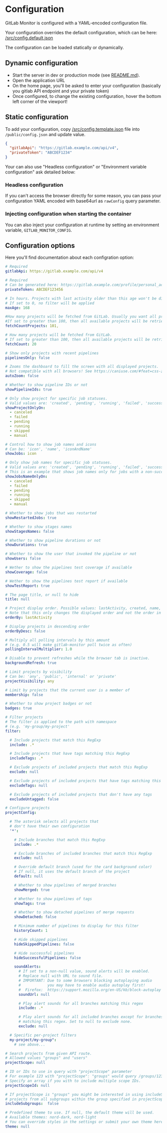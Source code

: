 # Configuration

GitLab Monitor is configured with a YAML-encoded configuration file.

Your configuration overrides the default configuration, which can be here: [/src/config.default.json](./src/config.default.json)

The configuration can be loaded statically or dynamically.


## Dynamic configuration

- Start the server in dev or production mode (see [README.md](./README.md)).
- Open the application URL
- On the home page, you'll be asked to enter your configuration (basically you gitlab API endpoint and your private token)
- Once configured, to change the existing configuration, hover the bottom left corner of the viewport!


## Static configuration

To add your configuration, copy [/src/config.template.json](./src/config.template.json) file into `/public/config.json` and update value.

```json
{
  "gitlabApi": "https://gitlab.example.com/api/v4",
  "privateToken": "ABCDEF1234"
}
```

Your can also use "Headless configuration" or "Environment variable configuration" ask detailed below:

### Headless configuration
If you can't access the browser directly for some reason, you can pass
your configuration YAML encoded with base64url as `rawConfig` query parameter.

### Injecting configuration when starting the container
You can also inject your configuration at runtime by setting an environment variable, `GITLAB_MONITOR_CONFIG`.

## Configuration options

Here you'll find documentation about each configration option:

```yaml
# Required
gitlabApi: https://gitlab.example.com/api/v4

# Required
# Can be generated here: https://gitlab.example.com/profile/personal_access_tokens At least api_read scope is needed
privateToken: ABCDEF123456

# In hours. Projects with last activity older than this age won't be displayed.
# If set to 0, no filter will be applied
maxAge: 168

#How many projects will be fetched from GitLab. Usually you want all projects under a user/group.
#If set to greater than 100, then all available projects will be retrieved (in batches of 100)
fetchCountProjects: 101,

# How many projects will be fetched from GitLab.
# If set to greater than 100, then all available projects will be retrieved (in batches of 100)
fetchCount: 20

# Show only projects with recent pipelines
pipelinesOnly: false

# Zooms the dashboard to fill the screen with all displayed projects.
# Not compatible with all browsers! See https://caniuse.com/#feat=css-zoom
autoZoom: false

# Whether to show pipeline IDs or not
showPipelineIds: true

# Only show project for specific job statuses.
# Valid values are: 'created', 'pending', 'running', 'failed', 'success', 'canceled', 'skipped' or 'manual'.
showProjectOnlyOn:
  - canceled
  - failed
  - pending
  - running
  - skipped
  - manual

# Control how to show job names and icons
# Can be: 'icon', 'name', 'iconAndName'
showJobs: icon

# Only show job names for specific job statuses.
# Valid values are: 'created', 'pending', 'running', 'failed', 'success', 'canceled', 'skipped' or 'manual'.
# This is an example that shows job names only for jobs with a non-success status:
showJobsNameOnlyOn:
  - canceled
  - failed
  - pending
  - running
  - skipped
  - manual

# Whether to show jobs that was restarted
showRestartedJobs: true

# Whether to show stages names
showStagesNames: false

# Whether to show pipeline durations or not
showDurations: true

# Whether to show the user that invoked the pipeline or not
showUsers: false

# Wether to show the pipelines test coverage if available
showCoverage: false

# Wether to show the pipelines test report if available
showTestReport: true

# The page title, or null to hide
title: null

# Project display order. Possible values: lastActivity, created, name, nameWithNamespace
# Note that this only changes the displayed order and not the order in which they will be fetched.
orderBy: lastActivity

# Display projects in descending order
orderByDesc: false

# Multiply all polling intervals by this amount
# (e.g. 0.5 will make gitlab-monitor poll twice as often)
pollingIntervalMultiplier: 1.0

# Disable to prevent refreshes while the browser tab is inactive.
backgroundRefresh: true

# Limit projects by visibility
# Can be: 'any', 'public', 'internal' or 'private'
projectVisibility: any

# Limit by projects that the current user is a member of
membership: false

# Whether to show project badges or not
badges: true

# Filter projects
# The filter is applied to the path with namespace
# (e.g. 'my-group/my-project'
filter:

  # Include projects that match this RegExp
  include: .*

  # Include projects that have tags matching this RegExp
  includeTags: .*

  # Exclude projects of included projects that match this RegExp
  exclude: null

  # Exclude projects of included projects that have tags matching this RegExp
  excludeTags: null

  # Exclude projects of included projects that don't have any tags
  excludeUntagged: false

# Configure projects
projectConfig:

  # The asterisk selects all projects that
  # don't have their own configuration
  '*':

    # Include branches that match this RegExp
    include: .*

    # Exclude branches of included branches that match this RegExp
    exclude: null

    # Override default branch (used for the card background color)
    # If null, it uses the default branch of the project
    default: null

    # Whether to show pipelines of merged branches
    showMerged: true

    # Whether to show pipelines of tags
    showTags: true

    # Whether to show detached pipelines of merge requests
    showDetached: false

    # Minimum number of pipelines to display for this filter
    historyCount: 1

    # Hide skipped pipelines
    hideSkippedPipelines: false

    # Hide successful pipelines
    hideSuccessfulPipelines: false

    soundAlerts:
      # If set to a non-null value, sound alerts will be enabled.
      # Replace null with URL to sound file.
      # IMPORTANT: Due to some browsers blocking autoplaying audio
      #            you may have to enable audio autoplay first!
      #  Firefox:  https://support.mozilla.org/en-US/kb/block-autoplay
      soundUrl: null

      # Play alert sounds for all branches matching this regex
      include: .*

      # Play alert sounds for all included branches except for branches
      # matching this regex. Set to null to exclude none.
      exclude: null

  # Specific per-project filters
  my-project/my-group":
    # see above...

# Search projects from given API route.
# Allowed values "groups" and "users"
projectScope: null

# ID or IDs to use in query with "projectScope" parameter
# For example 123 with "projectScope": "groups" would query /groups/123/projects
# Specify an array if you with to include multiple scope IDs.
projectScopeId: null

# If projectScope is "groups" you might be interested in using includeSubgroups to include
# projects from all subgroups within the group specified in projectScopeId.
includeSubgroups:  false

# Predefined theme to use. If null, the default theme will be used.
# Available themes: nord-dark, nord-light
# You can override styles in the settings or submit your own theme here: https://git.io/JUOFb
theme: null
```

